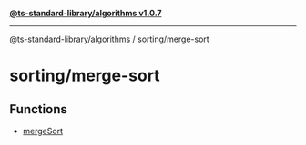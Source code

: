 [**@ts-standard-library/algorithms v1.0.7**](../../README.md)

***

[@ts-standard-library/algorithms](../../modules.md) / sorting/merge-sort

# sorting/merge-sort

## Functions

- [mergeSort](functions/mergeSort.md)
